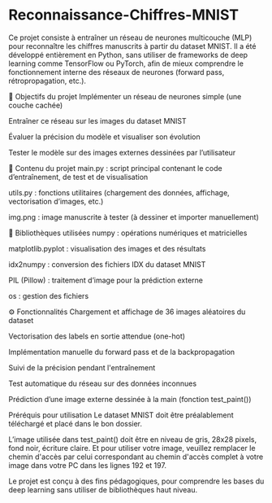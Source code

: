 # Reconnaissance-Chiffres-MNIST
Ce projet consiste à entraîner un réseau de neurones multicouche (MLP) pour reconnaître les chiffres manuscrits à partir du dataset MNIST. Il a été développé entièrement en Python, sans utiliser de frameworks de deep learning comme TensorFlow ou PyTorch, afin de mieux comprendre le fonctionnement interne des réseaux de neurones (forward pass, rétropropagation, etc.).

📌 Objectifs du projet
Implémenter un réseau de neurones simple (une couche cachée)

Entraîner ce réseau sur les images du dataset MNIST

Évaluer la précision du modèle et visualiser son évolution

Tester le modèle sur des images externes dessinées par l’utilisateur

📁 Contenu du projet
main.py : script principal contenant le code d’entraînement, de test et de visualisation

utils.py : fonctions utilitaires (chargement des données, affichage, vectorisation d’images, etc.)

img.png : image manuscrite à tester (à dessiner et importer manuellement)

🧰 Bibliothèques utilisées
numpy : opérations numériques et matricielles

matplotlib.pyplot : visualisation des images et des résultats

idx2numpy : conversion des fichiers IDX du dataset MNIST

PIL (Pillow) : traitement d’image pour la prédiction externe

os : gestion des fichiers

⚙️ Fonctionnalités
Chargement et affichage de 36 images aléatoires du dataset

Vectorisation des labels en sortie attendue (one-hot)

Implémentation manuelle du forward pass et de la backpropagation

Suivi de la précision pendant l'entraînement

Test automatique du réseau sur des données inconnues

Prédiction d’une image externe dessinée à la main (fonction test_paint())

Préréquis pour utilisation
Le dataset MNIST doit être préalablement téléchargé et placé dans le bon dossier.

L’image utilisée dans test_paint() doit être en niveau de gris, 28x28 pixels, fond noir, écriture claire. Et pour utiliser votre image, veuillez remplacer le chemin d'accès par celui correspondant au chemin d'accès complet à votre image dans votre PC dans les lignes 192 et 197.

Le projet est conçu à des fins pédagogiques, pour comprendre les bases du deep learning sans utiliser de bibliothèques haut niveau.

